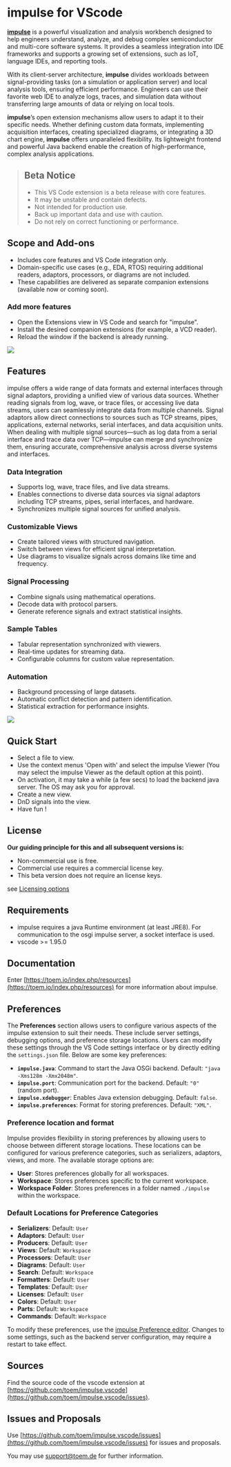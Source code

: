 <!--974-->
# impulse for VScode

[**impulse**](https://toem.io/index.php/products/impulse) is a powerful visualization and analysis workbench designed to help engineers understand, analyze, and debug complex semiconductor and multi-core software systems. It provides a seamless integration into IDE frameworks and supports a growing set of extensions, such as IoT, language IDEs, and reporting tools. 

With its client-server architecture, **impulse** divides workloads between signal-providing tasks (on a simulation or application server) and local analysis tools, ensuring efficient performance. Engineers can use their favorite web IDE to analyze logs, traces, and simulation data without transferring large amounts of data or relying on local tools.

**impulse**’s open extension mechanisms allow users to adapt it to their specific needs. Whether defining custom data formats, implementing acquisition interfaces, creating specialized diagrams, or integrating a 3D chart engine, **impulse** offers unparalleled flexibility. Its lightweight frontend and powerful Java backend enable the creation of high-performance, complex analysis applications.

> ## Beta Notice
> - This VS Code extension is a beta release with core features.
> - It may be unstable and contain defects.
> - Not intended for production use.
> - Back up important data and use with caution.
> - Do not rely on correct functioning or performance.

## Scope and Add-ons

- Includes core features and VS Code integration only.
- Domain-specific use cases (e.g., EDA, RTOS) requiring additional readers, adaptors, processors, or diagrams are not included.
- These capabilities are delivered as separate companion extensions (available now or coming soon).

### Add more features
- Open the Extensions view in VS Code and search for "impulse".
- Install the desired companion extensions (for example, a VCD reader).
- Reload the window if the backend is already running.

![](images/ss_record_viewer1.png)

## Features

impulse offers a wide range of data formats and external interfaces through signal adaptors, providing a unified view of various data sources. Whether reading signals from log, wave, or trace files, or accessing live data streams, users can seamlessly integrate data from multiple channels. Signal adaptors allow direct connections to sources such as TCP streams, pipes, applications, external networks, serial interfaces, and data acquisition units. When dealing with multiple signal sources—such as log data from a serial interface and trace data over TCP—impulse can merge and synchronize them, ensuring accurate, comprehensive analysis across diverse systems and interfaces.

### Data Integration
- Supports log, wave, trace files, and live data streams.
- Enables connections to diverse data sources via signal adaptors including TCP streams, pipes, serial interfaces, and hardware.
- Synchronizes multiple signal sources for unified analysis.

### Customizable Views
- Create tailored views with structured navigation.
- Switch between views for efficient signal interpretation.
- Use diagrams to visualize signals across domains like time and frequency.

### Signal Processing
- Combine signals using mathematical operations.
- Decode data with protocol parsers.
- Generate reference signals and extract statistical insights.

### Sample Tables
- Tabular representation synchronized with viewers.
- Real-time updates for streaming data.
- Configurable columns for custom value representation.

### Automation
- Background processing of large datasets.
- Automatic conflict detection and pattern identification.
- Statistical extraction for performance insights.

![](images/ss_record_viewer2.png)

## Quick Start

* Select a file to view.
* Use the context menus 'Open with' and select the impulse Viewer (You may select the impulse Viewer as the default option at this point).
* On activation, it may take a while (a few secs) to load the backend java server. The OS may ask you for approval.
* Create a new view.
* DnD signals into the view. 
* Have fun !

## License

**Our guiding principle for this and all subsequent versions is:**

* Non-commercial use is free.
* Commercial use requires a commercial license key.
* This beta version does not require an license keys.

see [Licensing options](https://toem.io/index.php/pricing)

## Requirements

- impulse requires a java Runtime environment (at least JRE8). For communication to the osgi impulse server, a socket interface is used.
- vscode >= 1.95.0

## Documentation
 
Enter [https://toem.io/index.php/resources](https://toem.io/index.php/resources) for more information about impulse. 

## Preferences

The **Preferences** section allows users to configure various aspects of the impulse extension to suit their needs. These include server settings, debugging options, and preference storage locations. Users can modify these settings through the VS Code settings interface or by directly editing the `settings.json` file. Below are some key preferences:

- **`impulse.java`**: Command to start the Java OSGi backend. Default: `"java -Xms128m -Xmx2048m"`.
- **`impulse.port`**: Communication port for the backend. Default: `"0"` (random port).
- **`impulse.xdebugger`**: Enables Java extension debugging. Default: `false`.
- **`impulse.preferences`**: Format for storing preferences. Default: `"XML"`.

### Preference location and format

Impulse provides flexibility in storing preferences by allowing users to choose between different storage locations. These locations can be configured for various preference categories, such as serializers, adaptors, views, and more. The available storage options are:

- **User**: Stores preferences globally for all workspaces.
- **Workspace**: Stores preferences specific to the current workspace.
- **Workspace Folder**: Stores preferences in a folder named `./impulse` within the workspace.

### Default Locations for Preference Categories

- **Serializers**: Default: `User`
- **Adaptors**: Default: `User`
- **Producers**: Default: `User`
- **Views**: Default: `Workspace`
- **Processors**: Default: `User`
- **Diagrams**: Default: `User`
- **Search**: Default: `Workspace`
- **Formatters**: Default: `User`
- **Templates**: Default: `User`
- **Licenses**: Default: `User`
- **Colors**: Default: `User`
- **Parts**: Default: `Workspace`
- **Commands**: Default: `Workspace`

To modify these preferences, use the [impulse Preference editor](command:de.toem.impulse.commands.preferences). Changes to some settings, such as the backend server configuration, may require a restart to take effect.

## Sources

Find the source code of the vscode extension at [https://github.com/toem/impulse.vscode](https://github.com/toem/impulse.vscode/issues). 

## Issues and Proposals

Use [https://github.com/toem/impulse.vscode/issues](https://github.com/toem/impulse.vscode/issues) for issues and proposals.

You may use [support@toem.de](mailto:support@toem.de) for further information.

